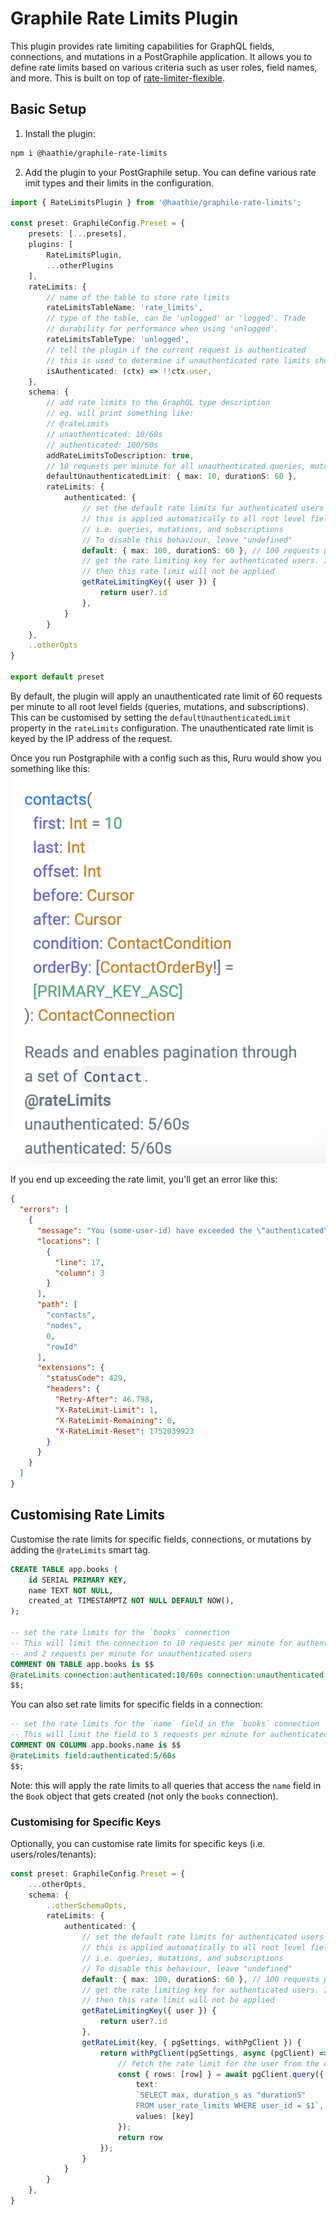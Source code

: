# Graphile Rate Limits Plugin

This plugin provides rate limiting capabilities for GraphQL fields, connections, and mutations in a PostGraphile application. It allows you to define rate limits based on various criteria such as user roles, field names, and more.
This is built on top of [rate-limiter-flexible](https://github.com/animir/node-rate-limiter-flexible).

## Basic Setup

1. Install the plugin:
``` sh
npm i @haathie/graphile-rate-limits
```
2. Add the plugin to your PostGraphile setup. You can define various rate imit types and their limits in the configuration.
``` ts
import { RateLimitsPlugin } from '@haathie/graphile-rate-limits';

const preset: GraphileConfig.Preset = {
	presets: [...presets],
	plugins: [
		RateLimitsPlugin,
		...otherPlugins
	],
	rateLimits: {
		// name of the table to store rate limits
		rateLimitsTableName: 'rate_limits',
		// type of the table, can be 'unlogged' or 'logged'. Trade
		// durability for performance when using 'unlogged'.
		rateLimitsTableType: 'unlogged',
		// tell the plugin if the current request is authenticated
		// this is used to determine if unauthenticated rate limits should be applied
		isAuthenticated: (ctx) => !!ctx.user,
	},
	schema: {
		// add rate limits to the GraphQL type description
		// eg. will print something like:
		// @rateLimits
		// unauthenticated: 10/60s
		// authenticated: 100/60s
		addRateLimitsToDescription: true,
		// 10 requests per minute for all unauthenticated queries, mutations, and subscriptions
		defaultUnauthenticatedLimit: { max: 10, durationS: 60 },
		rateLimits: {
			authenticated: {
				// set the default rate limits for authenticated users
				// this is applied automatically to all root level fields
				// i.e. queries, mutations, and subscriptions
				// To disable this behaviour, leave "undefined"
				default: { max: 100, durationS: 60 }, // 100 requests per minute
				// get the rate limiting key for authenticated users. If undefined,
				// then this rate limit will not be applied
				getRateLimitingKey({ user }) {
					return user?.id
				},
			}
		}
	},
	..otherOpts
}

export default preset
```

By default, the plugin will apply an unauthenticated rate limit of 60 requests per minute to all root level fields (queries, mutations, and subscriptions). This can be customised by setting the `defaultUnauthenticatedLimit` property in the `rateLimits` configuration.
The unauthenticated rate limit is keyed by the IP address of the request.

Once you run Postgraphile with a config such as this, Ruru would show you something like this:
![Rate Limit Desc](assets/desc.png)

If you end up exceeding the rate limit, you'll get an error like this:
``` json
{
  "errors": [
    {
      "message": "You (some-user-id) have exceeded the \"authenticated\" rate limit for \"Contact.createdAt\". 2/10 points consumed over 60s",
      "locations": [
        {
          "line": 17,
          "column": 3
        }
      ],
      "path": [
        "contacts",
        "nodes",
        0,
        "rowId"
      ],
      "extensions": {
        "statusCode": 429,
        "headers": {
          "Retry-After": 46.798,
          "X-RateLimit-Limit": 1,
          "X-RateLimit-Remaining": 0,
          "X-RateLimit-Reset": 1752039923
        }
      }
    }
  ]
}
```

## Customising Rate Limits

Customise the rate limits for specific fields, connections, or mutations by adding the `@rateLimits` smart tag.
``` sql
CREATE TABLE app.books (
	id SERIAL PRIMARY KEY,
	name TEXT NOT NULL,
	created_at TIMESTAMPTZ NOT NULL DEFAULT NOW(),
);

-- set the rate limits for the `books` connection
-- This will limit the connection to 10 requests per minute for authenticated users
-- and 2 requests per minute for unauthenticated users
COMMENT ON TABLE app.books is $$
@rateLimits connection:authenticated:10/60s connection:unauthenticated:2/60s
$$;
```

You can also set rate limits for specific fields in a connection:
``` sql
-- set the rate limits for the `name` field in the `books` connection
-- This will limit the field to 5 requests per minute for authenticated users
COMMENT ON COLUMN app.books.name is $$
@rateLimits field:authenticated:5/60s
$$;
```

Note: this will apply the rate limits to all queries that access the `name` field in the `Book` object that gets created (not only the `books` connection).

### Customising for Specific Keys

Optionally, you can customise rate limits for specific keys (i.e. users/roles/tenants):
``` ts
const preset: GraphileConfig.Preset = {
	...otherOpts,
	schema: {
		..otherSchemaOpts,
		rateLimits: {
			authenticated: {
				// set the default rate limits for authenticated users
				// this is applied automatically to all root level fields
				// i.e. queries, mutations, and subscriptions
				// To disable this behaviour, leave "undefined"
				default: { max: 100, durationS: 60 }, // 100 requests per minute
				// get the rate limiting key for authenticated users. If undefined,
				// then this rate limit will not be applied
				getRateLimitingKey({ user }) {
					return user?.id
				},
				getRateLimit(key, { pgSettings, withPgClient }) {
					return withPgClient(pgSettings, async (pgClient) => {
						// fetch the rate limit for the user from the database
						const { rows: [row] } = await pgClient.query({
							text: 
							`SELECT max, duration_s as "durationS"
							FROM user_rate_limits WHERE user_id = $1`,
							values: [key]
						});
						return row
					});
				}
			}
		}
	},
}
```